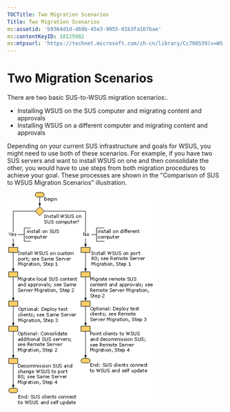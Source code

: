 ```yaml
---
TOCTitle: Two Migration Scenarios
Title: Two Migration Scenarios
ms:assetid: 'b9364d1d-d69b-45e3-9955-01b3fa167bae'
ms:contentKeyID: 18125982
ms:mtpsurl: 'https://technet.microsoft.com/zh-cn/library/Cc708539(v=WS.10)'
---
```


Two Migration Scenarios
=======================

There are two basic SUS-to-WSUS migration scenarios:.

-   Installing WSUS on the SUS computer and migrating content and approvals
-   Installing WSUS on a different computer and migrating content and approvals

Depending on your current SUS infrastructure and goals for WSUS, you might need to use both of these scenarios. For example, if you have two SUS servers and want to install WSUS on one and then consolidate the other, you would have to use steps from both migration procedures to achieve your goal. These processes are shown in the "Comparison of SUS to WSUS Migration Scenarios" illustration.

![](images/Cc708539.3a6598e9-02fe-4f2b-84c5-2c8f1b0ce261(WS.10).gif)
